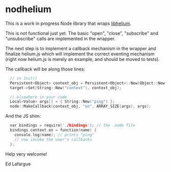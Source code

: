 nodhelium
=========

This is a work in progress Node library that wraps [libhelium](https://github.com/helium/libhelium).

This is not functional just yet. The basic "open", "close", "subscribe" and "unsubscribe" calls are implemented in the wrapper.

The next step is to implement a callback mechanism in the wrapper and finalize helium.js which will implement the correct eventing mechanism (right now helium.js is merely an example, and should be moved to tests).

The callback will be along those lines:

~~~c
  // in Init() 
  Persistent<Object> context_obj = Persistent<Object>::New(Object::New()); 
  target->Set(String::New("context"), context_obj); 

  // elsewhere in your code 
  Local<Value> args[] = { String::New("ping") }; 
  node::MakeCallback(context_obj, "on", ARRAY_SIZE(args), args); 
~~~

And the JS shim: 

~~~c
  var bindings = require('./bindings'); // the .node file 
  bindings.context.on = function(name) { 
    console.log(name); // prints "ping" 
    // now invoke the user's callbacks 
  }; 

~~~

Help very welcome!

Ed Lafargue